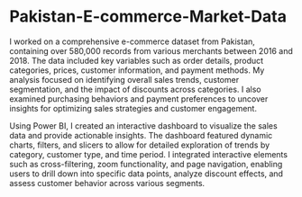 # Pakistan-E-commerce-Market-Data
I worked on a comprehensive e-commerce dataset from Pakistan, containing over 580,000 records from various merchants between 2016 and 2018. The data included key variables such as order details, product categories, prices, customer information, and payment methods. My analysis focused on identifying overall sales trends, customer segmentation, and the impact of discounts across categories. I also examined purchasing behaviors and payment preferences to uncover insights for optimizing sales strategies and customer engagement.

Using Power BI, I created an interactive dashboard to visualize the sales data and provide actionable insights. The dashboard featured dynamic charts, filters, and slicers to allow for detailed exploration of trends by category, customer type, and time period. I integrated interactive elements such as cross-filtering, zoom functionality, and page navigation, enabling users to drill down into specific data points, analyze discount effects, and assess customer behavior across various segments.
